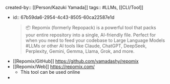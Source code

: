 created-by:: [[Person/Kazuki Yamada]]
tags:: #LLMs, [[CLI/Tool]]

- id:: 67b59da6-2954-4c43-8505-60ca22587e1d
  > 📦 Repomix (formerly Repopack) is a powerful tool that packs your entire repository into a single, AI-friendly file. Perfect for when you need to feed your codebase to Large Language Models #LLMs or other AI tools like Claude, ChatGPT, DeepSeek, Perplexity, Gemini, Gemma, Llama, Grok, and more.
- [[Repomix/GitHub]] https://github.com/yamadashy/repomix
- [[Repomix/Web]] https://repomix.com/
	- This tool can be used online
-